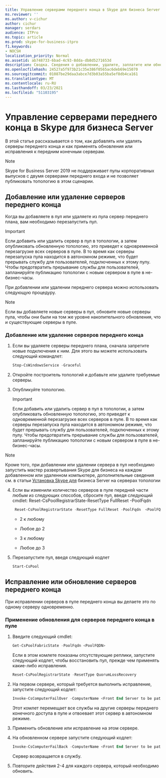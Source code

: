 ```yaml
---
title: Управление серверами переднего конца в Skype для бизнеса Server
ms.reviewer: ''
ms.author: v-cichur
author: cichur
manager: serdars
audience: ITPro
ms.topic: article
ms.prod: skype-for-business-itpro
f1.keywords:
- NOCSH
localization_priority: Normal
ms.assetid: ab748733-6bad-4c93-8dda-db8d5271653d
description: Сводка. Сведения о добавлении, удалите, заплатите или обновите серверы переднего входа в Skype для бизнеса Server.
ms.openlocfilehash: 24527a5f973b21c35e386f0565ac6deb69e15070
ms.sourcegitcommit: 01087be29daa3abce7d3b03a55ba5ef8db4ca161
ms.translationtype: MT
ms.contentlocale: ru-RU
ms.lasthandoff: 03/23/2021
ms.locfileid: "51103195"
---
```

# <a name="manage-front-end-servers-in-skype-for-business-server"></a>Управление серверами переднего конца в Skype для бизнеса Server
 
В этой статье рассказывается о том, как добавлять или удалять серверы переднего конца и как применять обновления или исправления к передним конечным серверам.

  > [!NOTE]
> Skype for Business Server 2019 не поддерживает пулы корпоративных выпусков с двумя серверами переднего входа и не позволяет публиковать топологию в этом сценарии.

## <a name="add-or-remove-front-end-servers"></a>Добавление или удаление серверов переднего конца
  
Когда вы добавляете в пул или удаляете из пула сервер переднего плана, вам необходимо перезапустить пул. 
  
> [!IMPORTANT]
> Если добавить или удалить сервер в пул в топологии, а затем опубликовать обновленную топологию, это приведет к одновременной перезагрузке всех серверов в пуле. В то время как серверы перезапуска пула находится в автономном режиме, что будет прерывать службу для пользователей, подключенных к этому пулу. Чтобы предотвратить прерывание службы для пользователей, запланируйте публикацию топологии с новым сервером в пуле в не-бизнес-часы. 
  
При добавлении или удалении переднего сервера можно использовать следующую процедуру.
  
> [!NOTE]
> Если вы добавляете новые серверы в пул, обновите новые серверы пула, чтобы они были на том же уровне накопительного обновления, что и существующие серверы в пуле. 
  
### <a name="to-add-or-remove-front-end-servers"></a>Добавление или удаление серверов переднего конца

1. Если вы удаляете серверы переднего плана, сначала запретите новые подключения к ним. Для этого вы можете использовать следующий командлет:
    
   ```PowerShell
   Stop-CsWindowsService -Graceful
   ```

2. Откройте построитель топологий и добавьте или удалите требуемые серверы. 
    
3. Опубликуйте топологию.
    
    > [!IMPORTANT]
    > Если добавить или удалить сервер в пул в топологии, а затем опубликовать обновленную топологию, это приведет к одновременной перезагрузке всех серверов в пуле. В то время как серверы перезапуска пула находится в автономном режиме, что будет прерывать службу для пользователей, подключенных к этому пулу. Чтобы предотвратить прерывание службы для пользователей, запланируйте публикацию топологии с новым сервером в пуле в не-бизнес-часы. 
  
  > [!NOTE]
> Кроме того, при добавлении или удалении сервера в пул необходимо запустить мастер развертывания Skype для бизнеса на каждом добавленном или удаленном компьютере, дополнительные сведения см. в статьи [Установка Skype для](../../deploy/install/install-skype-for-business-server.md) бизнеса Server на серверах топологии
  
4. Если вы изменили количество серверов в пуле передней части любым из следующих способов, сбросите пул, введя следующий cmdlet: Reset-CsPoolRegistrarState-ResetType FullReset -PoolFqdn 
    
   ```PowerShell
    Reset-CsPoolRegistrarState -ResetType FullReset -PoolFqdn  <PoolFQDN>
   ```

     - 2 к любому
    
     - Любое до 2
    
     - 3 к любому
    
     - Любое до 3
    
5. Перезапустите пул, введя следующий кодлет
    
   ```PowerShell
   Start-CsPool
   ```

## <a name="patch-or-update-front-end-servers"></a>Исправление или обновление серверов переднего конца

При исправлении серверов в пуле переднего конца вы делаете это по одному серверу одновременно. 
  
### <a name="to-apply-an-upgrade-to-the-front-end-servers-in-a-pool"></a>Применение обновления для серверов переднего конца в пуле

1. Введите следующий cmdlet:
    
   ```PowerShell
   Get-CsPoolFabricState -PoolFqdn <PoolFQDN>
   ```

     Если в этом комлете показаны отсутствующие реплики, запустите следующий кодлет, чтобы восстановить пул, прежде чем применять какие-либо исправления.
    
   ```PowerShell
   Reset-CsPoolRegistrarState -ResetType QuorumLossRecovery
   ```

2. На первом сервере, который требуется выполнить исправление, запустите следующий кодлет:
    
   ```PowerShell
   Invoke-CsComputerFailOver -ComputerName <Front End Server to be patched>
   ```

    Этот комлет перемещает все службы на другие серверы переднего конечного доступа в пуле и отвоевает этот сервер в автономном режиме.
    
3. Применить обновление или исправление на этом сервере.
    
4. На обновленном сервере запустите следующий кодлет:
    
   ```PowerShell
   Invoke-CsComputerFailBack -ComputerName <Front End Server to be patched>
   ```

    Сервер возвращается в службу.
    
5. Повторите действия 2-4 для каждого сервера, который необходимо обновить.
